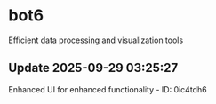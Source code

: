 # bot6
Efficient data processing and visualization tools

## Update 2025-09-29 03:25:27
Enhanced UI for enhanced functionality - ID: 0ic4tdh6

